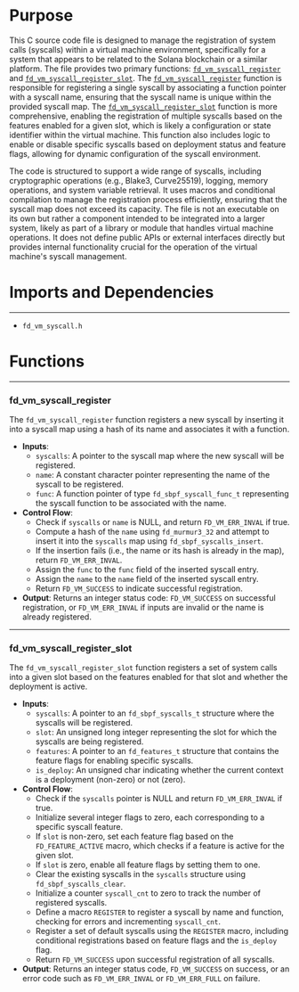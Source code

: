 # Purpose
This C source code file is designed to manage the registration of system calls (syscalls) within a virtual machine environment, specifically for a system that appears to be related to the Solana blockchain or a similar platform. The file provides two primary functions: [`fd_vm_syscall_register`](#fd_vm_syscall_register) and [`fd_vm_syscall_register_slot`](#fd_vm_syscall_register_slot). The [`fd_vm_syscall_register`](#fd_vm_syscall_register) function is responsible for registering a single syscall by associating a function pointer with a syscall name, ensuring that the syscall name is unique within the provided syscall map. The [`fd_vm_syscall_register_slot`](#fd_vm_syscall_register_slot) function is more comprehensive, enabling the registration of multiple syscalls based on the features enabled for a given slot, which is likely a configuration or state identifier within the virtual machine. This function also includes logic to enable or disable specific syscalls based on deployment status and feature flags, allowing for dynamic configuration of the syscall environment.

The code is structured to support a wide range of syscalls, including cryptographic operations (e.g., Blake3, Curve25519), logging, memory operations, and system variable retrieval. It uses macros and conditional compilation to manage the registration process efficiently, ensuring that the syscall map does not exceed its capacity. The file is not an executable on its own but rather a component intended to be integrated into a larger system, likely as part of a library or module that handles virtual machine operations. It does not define public APIs or external interfaces directly but provides internal functionality crucial for the operation of the virtual machine's syscall management.
# Imports and Dependencies

---
- `fd_vm_syscall.h`


# Functions

---
### fd\_vm\_syscall\_register<!-- {{#callable:fd_vm_syscall_register}} -->
The `fd_vm_syscall_register` function registers a new syscall by inserting it into a syscall map using a hash of its name and associates it with a function.
- **Inputs**:
    - `syscalls`: A pointer to the syscall map where the new syscall will be registered.
    - `name`: A constant character pointer representing the name of the syscall to be registered.
    - `func`: A function pointer of type `fd_sbpf_syscall_func_t` representing the syscall function to be associated with the name.
- **Control Flow**:
    - Check if `syscalls` or `name` is NULL, and return `FD_VM_ERR_INVAL` if true.
    - Compute a hash of the `name` using `fd_murmur3_32` and attempt to insert it into the `syscalls` map using `fd_sbpf_syscalls_insert`.
    - If the insertion fails (i.e., the name or its hash is already in the map), return `FD_VM_ERR_INVAL`.
    - Assign the `func` to the `func` field of the inserted syscall entry.
    - Assign the `name` to the `name` field of the inserted syscall entry.
    - Return `FD_VM_SUCCESS` to indicate successful registration.
- **Output**: Returns an integer status code: `FD_VM_SUCCESS` on successful registration, or `FD_VM_ERR_INVAL` if inputs are invalid or the name is already registered.


---
### fd\_vm\_syscall\_register\_slot<!-- {{#callable:fd_vm_syscall_register_slot}} -->
The `fd_vm_syscall_register_slot` function registers a set of system calls into a given slot based on the features enabled for that slot and whether the deployment is active.
- **Inputs**:
    - `syscalls`: A pointer to an `fd_sbpf_syscalls_t` structure where the syscalls will be registered.
    - `slot`: An unsigned long integer representing the slot for which the syscalls are being registered.
    - `features`: A pointer to an `fd_features_t` structure that contains the feature flags for enabling specific syscalls.
    - `is_deploy`: An unsigned char indicating whether the current context is a deployment (non-zero) or not (zero).
- **Control Flow**:
    - Check if the `syscalls` pointer is NULL and return `FD_VM_ERR_INVAL` if true.
    - Initialize several integer flags to zero, each corresponding to a specific syscall feature.
    - If `slot` is non-zero, set each feature flag based on the `FD_FEATURE_ACTIVE` macro, which checks if a feature is active for the given slot.
    - If `slot` is zero, enable all feature flags by setting them to one.
    - Clear the existing syscalls in the `syscalls` structure using `fd_sbpf_syscalls_clear`.
    - Initialize a counter `syscall_cnt` to zero to track the number of registered syscalls.
    - Define a macro `REGISTER` to register a syscall by name and function, checking for errors and incrementing `syscall_cnt`.
    - Register a set of default syscalls using the `REGISTER` macro, including conditional registrations based on feature flags and the `is_deploy` flag.
    - Return `FD_VM_SUCCESS` upon successful registration of all syscalls.
- **Output**: Returns an integer status code, `FD_VM_SUCCESS` on success, or an error code such as `FD_VM_ERR_INVAL` or `FD_VM_ERR_FULL` on failure.


